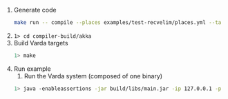 1. Generate code
    ```bash
    make run -- compile --places examples/test-recvelim/places.yml --targets examples/test-recvelim/targets.yml --filename examples/test-recvelim/test.spec --impl examples/test-recvelim/test.impl --provenance 0
    ```
1. ```1> cd compiler-build/akka```
1. Build Varda targets
    ```bash
    1> make
    ```
1. Run example
    1. Run the Varda system (composed of one binary)
    ```bash
    1> java -enableassertions -jar build/libs/main.jar -ip 127.0.0.1 -p 25520 -s akka://systemProject_name@127.0.0.1:25520 -l 8080 -vp placeB 
    ```
